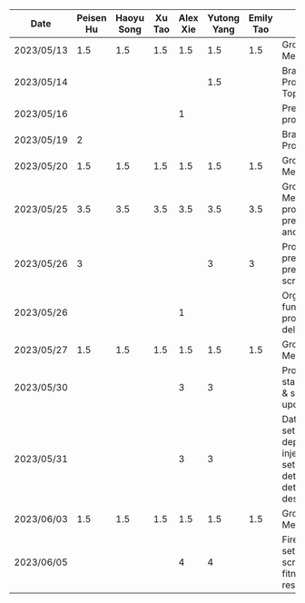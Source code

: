 | Date       | Peisen Hu | Haoyu Song | Xu Tao | Alex Xie | Yutong Yang | Emily Tao | Task                                                |
|------------|-----------|------------|--------|----------|-------------|-----------|-----------------------------------------------------|
| 2023/05/13 | 1.5       | 1.5        | 1.5    | 1.5      | 1.5         | 1.5       | Group Meeting                                       |
| 2023/05/14 |           |            |        |          | 1.5         |           | Brainstorm Project Topics                           |
| 2023/05/16 |           |            |        | 1        |             |           | Prepared project ideas                              |
| 2023/05/19 | 2         |            |        |          |             |           | Brainstorming Project Topic
| 2023/05/20 | 1.5       | 1.5        | 1.5    | 1.5      | 1.5         | 1.5       | Group Meeting                                       |
| 2023/05/25 | 3.5       | 3.5        | 3.5    | 3.5      | 3.5         | 3.5       | Group Meeting for proposal presentation and mockups |
| 2023/05/26 | 3         |            |        |          | 3           | 3          | Proposal presentation prepration & script           |
| 2023/05/26 |           |            |        | 1        |             |           | Organized functional properties in deliverable      |
| 2023/05/27 | 1.5       | 1.5        | 1.5    | 1.5      | 1.5         | 1.5       | Group Meeting                                       |
| 2023/05/30 |           |            |        | 3        | 3           |           | Project starter code & small UI updates             |
| 2023/05/31 |           |            |        | 3        | 3           |           | Data layer setup, dependency injection setup, and determine detailed app design             |
| 2023/06/03 | 1.5       | 1.5        | 1.5    | 1.5      | 1.5         | 1.5       | Group Meeting                                       |
| 2023/06/05 |           |            |        | 4        | 4           |           | Firebase setup, login screen & fitness API research                                       |